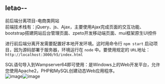 ## letao--
前后端分离项目-电商类网站</br>
前端技术栈有：jQuery、js、Ajax，主要使用Ajax完成页面的交互功能、bootstrap搭建网站后台管理页面、zpeto开发移动端页面、mui框架原生UI控件

进行前后端分离开发需要配置好本地开发环境。这时用命令行 `npm start` 启动项目，因为源码部署于服务器，环境运行在 `node` 中。要使用规定的 `URL`地址：
`http://localhost:3000/h5/index.html` 

SQL语句导入到Wampserver64即可使用：是Windows上的Web开发平台，允许您使用Apache2，PHP和MySQL创建动态Web应用程序。
</br>
![image](https://github.com/gnoLoaiX/letao--/blob/master/public/h5/images/index.png)![image](https://github.com/gnoLoaiX/letao--/blob/master/public/h5/images/cart%20-%20%E5%89%AF%E6%9C%AC.png)



